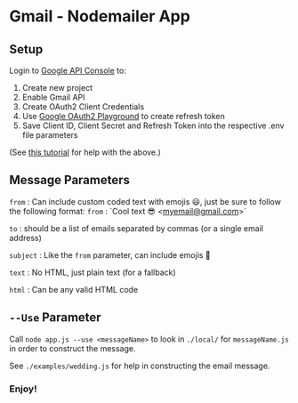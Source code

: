# Gmail - Nodemailer App

## Setup

Login to [Google API Console](https://console.developer.google.com) to:

1. Create new project
2. Enable Gmail API
3. Create OAuth2 Client Credentials
4. Use [Google OAuth2 Playground](https://developers.google.com/oauthplayground) to create refresh token
5. Save Client ID, Client Secret and Refresh Token into the respective .env file parameters

(See [this tutorial](https://medium.com/@nickroach_50526/sending-emails-with-node-js-using-smtp-gmail-and-oauth2-316fe9c790a1) for help with the above.)

## Message Parameters

`from` : Can include custom coded text with emojis 😃, just be sure to follow the following format: `from` : \`Cool text 😎 \<myemail@gmail.com\>\`

`to` : should be a list of emails separated by commas (or a single email address)

`subject` : Like the `from` parameter, can include emojis 🚀

`text` : No HTML, just plain text (for a fallback)

`html` : Can be any valid HTML code

## `--Use` Parameter

Call `node app.js --use <messageName>` to look in `./local/` for `messageName.js` in order to construct the message.

See `./examples/wedding.js` for help in constructing the email message.

### Enjoy!
